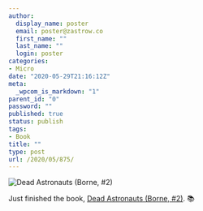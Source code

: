 ```yaml
---
author:
  display_name: poster
  email: poster@zastrow.co
  first_name: ""
  last_name: ""
  login: poster
categories:
- Micro
date: "2020-05-29T21:16:12Z"
meta:
  _wpcom_is_markdown: "1"
parent_id: "0"
password: ""
published: true
status: publish
tags:
- Book
title: ""
type: post
url: /2020/05/875/
---
```

<p><img src="https://i.gr-assets.com/images/S/compressed.photo.goodreads.com/books/1569673345l/37589179._SY475_.jpg" alt="Dead Astronauts (Borne, #2)" /></p>
<p>Just finished the book, <a href="https://www.goodreads.com/review/show/3290471751?utm_medium=api&amp;utm_source=rss">Dead Astronauts (Borne, #2)</a>. 📚</p>
